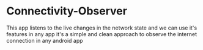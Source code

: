 # Connectivity-Observer

This app listens to the live changes in the network state and we can use it's features in any app it's a simple and clean approach to observe the internet connection in any android app
